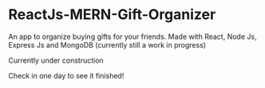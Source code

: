 # ReactJs-MERN-Gift-Organizer
An app to organize buying gifts for your friends. Made with React, Node Js, Express Js and MongoDB (currently still a work in progress)

Currently under construction

Check in one day to see it finished!

